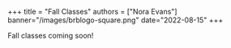 +++
title = "Fall Classes"
authors = ["Nora Evans"]
banner="/images/brblogo-square.png"
date="2022-08-15"
+++

Fall classes coming soon!